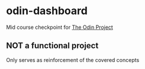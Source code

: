 # odin-dashboard

Mid course checkpoint for [The Odin Project](https://www.theodinproject.com/about)

## NOT a functional project

Only serves as reinforcement of the covered concepts